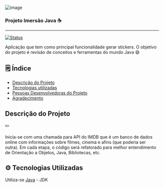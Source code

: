 ![image](https://user-images.githubusercontent.com/26327049/228422772-f199af9f-47c1-43db-a73a-308637ace0f7.png)

<h3> Projeto Imersão Java ☕ </h3>

---

[![Status](https://img.shields.io/badge/Status-Em%20Desenvolvimento-green)]()

<p>Aplicação que tem como principal funcionalidade gerar stickers. O objetivo do projeto é revisão de conceitos e ferramentas do mundo Java 😄</p>


##  🗒️ Índice

* [Descrição do Projeto](#descrição-do-projeto)
* [Tecnologias utilizadas](#tecnologias-utilizadas)
* [Pessoas Desenvolvedoras do Projeto](#pessoas-desenvolvedoras)
* [Agradecimento](#pessoas-desenvolvedoras)

 <h2>Descrição do Projeto</h2> ✏️

<p>Inicia-se com uma chamada para API do IMDB que é um banco de dados online com informações sobre filmes, cinema e afins (que poderia ser outra). Em cada etapa, o código será refatorado para melhor entendimento de Orientação a Objetos, Java, Bibliotecas, etc.</p>

<h2>⚙️ Tecnologias Utilizadas</h2>

Utiliza-se [Java](https://www.oracle.com/java/technologies/downloads/#java11) - JDK



